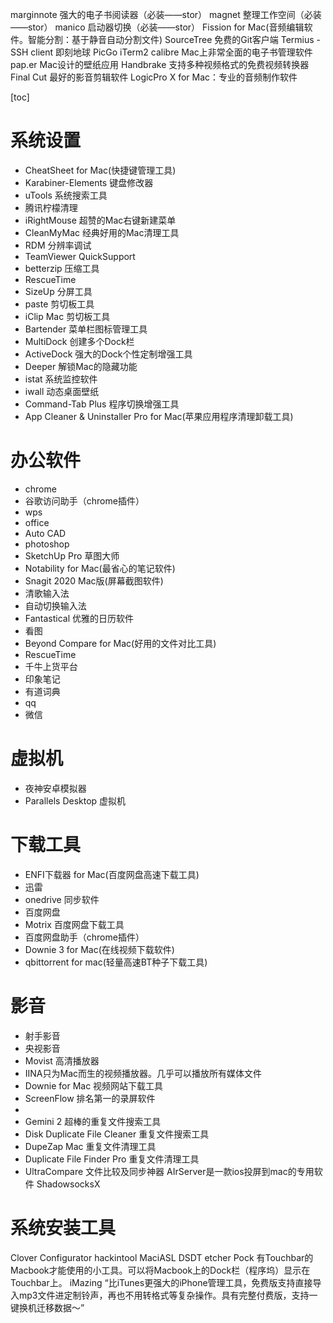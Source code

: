 marginnote 强大的电子书阅读器（必装——stor）
magnet 整理工作空间（必装——stor）
manico 启动器切换（必装——stor）
Fission for Mac(音频编辑软件。智能分割：基于静音自动分割文件)
SourceTree 免费的Git客户端
Termius - SSH client
即刻地球
PicGo
iTerm2
calibre Mac上非常全面的电子书管理软件
pap.er Mac设计的壁纸应用
Handbrake 支持多种视频格式的免费视频转换器
Final Cut 最好的影音剪辑软件
LogicPro X for Mac：专业的音频制作软件


[toc]
# 系统设置
- CheatSheet for Mac(快捷键管理工具)
- Karabiner-Elements 键盘修改器
- uTools 系统搜索工具
- 腾讯柠檬清理
- iRightMouse 超赞的Mac右键新建菜单
- CleanMyMac 经典好用的Mac清理工具
- RDM 分辨率调试
- TeamViewer QuickSupport
- betterzip 压缩工具
- RescueTime
- SizeUp 分屏工具
- paste 剪切板工具
- iClip Mac 剪切板工具
- Bartender 菜单栏图标管理工具
- MultiDock 创建多个Dock栏
- ActiveDock 强大的Dock个性定制增强工具
- Deeper 解锁Mac的隐藏功能
- istat 系统监控软件
- iwall 动态桌面壁纸
- Command-Tab Plus 程序切换增强工具
- App Cleaner & Uninstaller Pro for Mac(苹果应用程序清理卸载工具)

# 办公软件
- chrome
- 谷歌访问助手（chrome插件）
- wps
- office
- Auto CAD
- photoshop
- SketchUp Pro 草图大师
- Notability for Mac(最省心的笔记软件)
- Snagit 2020 Mac版(屏幕截图软件)
- 清歌输入法
- 自动切换输入法
- Fantastical 优雅的日历软件
- 看图
- Beyond Compare for Mac(好用的文件对比工具)
- RescueTime
- 千牛上货平台
- 印象笔记
- 有道词典
- qq
- 微信
# 虚拟机
- 夜神安卓模拟器
- Parallels Desktop 虚拟机
# 下载工具
- ENFI下载器 for Mac(百度网盘高速下载工具)
- 迅雷
- onedrive 同步软件
- 百度网盘
- Motrix 百度网盘下载工具
- 百度网盘助手（chrome插件）
- Downie 3 for Mac(在线视频下载软件)
- qbittorrent for mac(轻量高速BT种子下载工具)
# 影音
- 射手影音
- 央视影音
- Movist 高清播放器
- IINA只为Mac而生的视频播放器。几乎可以播放所有媒体文件
- Downie for Mac 视频网站下载工具
- ScreenFlow 排名第一的录屏软件
-
- Gemini 2 超棒的重复文件搜索工具
- Disk Duplicate File Cleaner 重复文件搜索工具
- DupeZap Mac 重复文件清理工具
- Duplicate File Finder Pro 重复文件清理工具
- UltraCompare 文件比较及同步神器
AIrServer是一款ios投屏到mac的专用软件
ShadowsocksX
# 系统安装工具
Clover Configurator
hackintool
MaciASL
DSDT
etcher
Pock 有Touchbar的Macbook才能使用的小工具。可以将Macbook上的Dock栏（程序坞）显示在Touchbar上。
iMazing “比iTunes更强大的iPhone管理工具，免费版支持直接导入mp3文件进定制铃声，再也不用转格式等复杂操作。具有完整付费版，支持一键换机迁移数据～”
